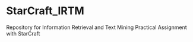 # StarCraft_IRTM
Repository for Information Retrieval and Text Mining Practical Assignment with StarCraft
